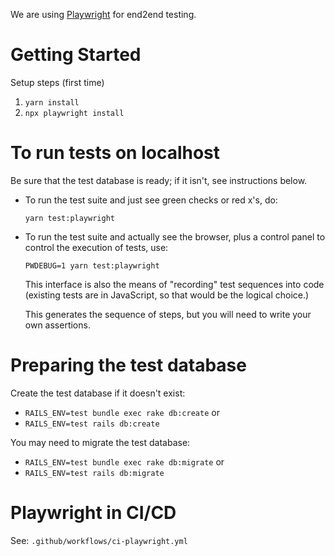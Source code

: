 We are using [Playwright]() for end2end testing.

# Getting Started

Setup steps (first time)

1. `yarn install`
2. `npx playwright install`

# To run tests on localhost

Be sure that the test database is ready; if it isn't, see instructions below.

* To run the test suite and just see green checks or red x's, do:
 
  `yarn test:playwright`

* To run the test suite and actually see the browser, plus a control panel to
  control the execution of tests, use:

  `PWDEBUG=1 yarn test:playwright`

  This interface is also the means of "recording" test sequences into 
  code (existing tests are in JavaScript, so that would be the logical choice.)

  This generates the sequence of steps, but you will need to write your own 
  assertions.


# Preparing the test database

Create the test database if it doesn't exist:
* `RAILS_ENV=test bundle exec rake db:create` or 
* `RAILS_ENV=test rails db:create`

You may need to migrate the test database:
* `RAILS_ENV=test bundle exec rake db:migrate` or 
* `RAILS_ENV=test rails db:migrate`




# Playwright in CI/CD

See: `.github/workflows/ci-playwright.yml`

